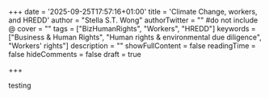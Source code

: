 +++
date = '2025-09-25T17:57:16+01:00'
title = 'Climate Change, workers, and HREDD'
author = "Stella S.T. Wong"
authorTwitter = "" #do not include @
cover = ""
tags = ["BizHumanRights", "Workers", "HREDD"]
keywords = ["Business & Human Rights", "Human rights & environmental due diligence", "Workers' rights"]
description = ""
showFullContent = false
readingTime = false
hideComments = false
draft = true

+++

testing